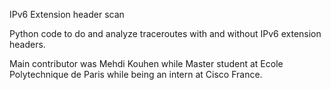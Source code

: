 IPv6 Extension header scan

Python code to do and analyze traceroutes with and without IPv6 extension headers.

Main contributor was Mehdi Kouhen while Master student at Ecole Polytechnique de Paris while being an intern at Cisco France.
